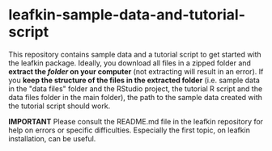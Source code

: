 # leafkin-sample-data-and-tutorial-script
This repository contains sample data and a tutorial script to get started with the leafkin package. Ideally, you download all files in a zipped folder and **extract the *folder* on your computer** (not extracting will result in an error). If you **keep the structure of the files in the extracted folder** (i.e. sample data in the "data files" folder and the RStudio project, the tutorial R script and the data files folder in the main folder), the path to the sample data created with the tutorial script should work.

**IMPORTANT**
Please consult the README.md file in the leafkin repository for help on errors or specific difficulties. Especially the first topic, on leafkin installation, can be useful.

